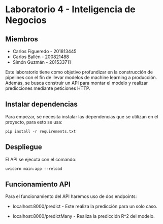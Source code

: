 # Laboratorio 4 - Inteligencia de Negocios

## Miembros

- Carlos Figueredo - 201813445
- Carlos Ballén - 200821488
- Simón Guzmán - 201533711

Este laboratorio tiene como objetivo profundizar en la construcción de pipelines con el fin de llevar modelos de machine learning a producción. Además, se busca construir un API para montar el modelo y realizar predicciones mediante peticiones HTTP.

## Instalar dependencias

Para empezar, se necesita instalar las dependencias que se utilizan en el proyecto, para esto se usa:

`pip install -r requirements.txt`

## Despliegue

El API se ejecuta con el comando:

`uvicorn main:app --reload`

## Funcionamiento API

Para el funcionamiento del API haremos uso de dos endpoints:

- localhost:8000/predict  -   Este realiza la predicción para un solo caso.

- localhost:8000/predictMany  -   Realiza la predicción R^2 del modelo.
